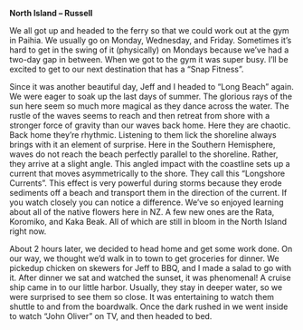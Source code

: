**North Island – Russell**

We all got up and headed to the ferry so that we could work out at the gym in
Paihia. We usually go on Monday, Wednesday, and Friday. Sometimes it’s hard
to get in the swing of it (physically) on Mondays because we’ve had a two-day
gap in between. When we got to the gym it was super busy. I’ll be excited to
get to our next destination that has a “Snap Fitness”.

Since it was another beautiful day, Jeff and I headed to “Long Beach” again.
We were eager to soak up the last days of summer. The glorious rays of the sun
here seem so much more magical as they dance across the water. The rustle of
the waves seems to reach and then retreat from shore with a stronger force of
gravity than our waves back home. Here they are chaotic. Back home they’re
rhythmic. Listening to them lick the shoreline always brings with it an element of
surprise. Here in the Southern Hemisphere, waves do not reach the beach
perfectly parallel to the shoreline. Rather, they arrive at a slight angle. This angled
impact with the coastline sets up a current that moves asymmetrically to the
shore. They call this “Longshore Currents”. This effect is very powerful during
storms because they erode sediments off a beach and transport them in the
direction of the current. If you watch closely you can notice a difference.
We’ve so enjoyed learning about all of the native flowers here in NZ. A few new
ones are the Rata, Koromiko, and Kaka Beak. All of which are still in bloom in the
North Island right now.

About 2 hours later, we decided to head home and get some work done. On
our way, we thought we’d walk in to town to get groceries for dinner. We pickedup chicken on skewers for Jeff to BBQ, and I made a salad to go with it.
After dinner we sat and watched the sunset, it was phenomenal! A cruise ship
came in to our little harbor. Usually, they stay in deeper water, so we were
surprised to see them so close. It was entertaining to watch them shuttle to and
from the boardwalk. Once the dark rushed in we went inside to watch “John
Oliver” on TV, and then headed to bed.